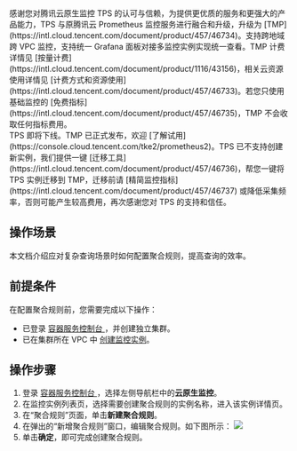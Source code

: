 <dx-alert infotype="alarm" title="温馨提示">
感谢您对腾讯云原生监控 TPS 的认可与信赖，为提供更优质的服务和更强大的产品能力，TPS 与原腾讯云 Prometheus 监控服务进行融合和升级，升级为 [TMP](https://intl.cloud.tencent.com/document/product/457/46734)。支持跨地域跨 VPC 监控，支持统一 Grafana 面板对接多监控实例实现统一查看。TMP 计费详情见 [按量计费](https://intl.cloud.tencent.com/document/product/1116/43156)，相关云资源使用详情见 [计费方式和资源使用](https://intl.cloud.tencent.com/document/product/457/46733)。若您只使用基础监控的 [免费指标](https://intl.cloud.tencent.com/document/product/457/46735)，TMP 不会收取任何指标费用。<br>
TPS 即将下线。TMP 已正式发布，欢迎 [了解试用](https://console.cloud.tencent.com/tke2/prometheus2)。TPS 已不支持创建新实例，我们提供一键 [迁移工具](https://intl.cloud.tencent.com/document/product/457/46736)，帮您一键将 TPS 实例迁移到 TMP，迁移前请 [精简监控指标](https://intl.cloud.tencent.com/document/product/457/46737) 或降低采集频率，否则可能产生较高费用，再次感谢您对 TPS 的支持和信任。
</dx-alert>

## 操作场景

本文档介绍应对复杂查询场景时如何配置聚合规则，提高查询的效率。

## 前提条件

在配置聚合规则前，您需要完成以下操作：
- 已登录 [容器服务控制台 ](https://console.cloud.tencent.com/tke2)，并创建独立集群。
- 已在集群所在 VPC 中 [创建监控实例](https://intl.cloud.tencent.com/document/product/457/46739)。

## 操作步骤

1. 登录 [容器服务控制台 ](https://console.cloud.tencent.com/tke2)，选择左侧导航栏中的**云原生监控**。
2. 在监控实例列表页，选择需要创建聚合规则的实例名称，进入该实例详情页。
3. 在“聚合规则”页面，单击**新建聚合规则**。
4. 在弹出的“新增聚合规则”窗口，编辑聚合规则。如下图所示：
![](https://qcloudimg.tencent-cloud.cn/raw/07bf41b601845cb1ea9705a6ae16c881.png)
6. 单击**确定**，即可完成创建聚合规则。
